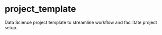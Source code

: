 # project_template
Data Science project template to streamline workflow and facilitate project setup.
